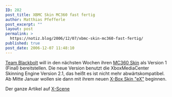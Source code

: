 ```yaml
---
ID: 282
post_title: XBMC Skin MC360 fast fertig
author: Matthias Pfefferle
post_excerpt: ""
layout: post
permalink: >
  https://notiz.blog/2006/12/07/xbmc-skin-mc360-fast-fertig/
published: true
post_date: 2006-12-07 11:48:10
---
```

<!-- wp:paragraph -->
<p><a href="http://blackbolt.x-scene.com/">Team Blackbolt</a> will in den nächsten Wochen ihren <a href="http://blackbolt.x-scene.com/?p=skins&amp;cat=mc360">MC360 Skin</a> als Version 1 (Final) bereitstellen. Die neue Version benutzt die XboxMediaCenter Skinning Engine Version 2.1, das heißt es ist nicht mehr abwärtskompatibel. Ab Mitte Januar wollen sie dann mit ihrem neuen <a href="http://blackbolt.x-scene.com/?p=skins&amp;cat=ex">X-Box Skin "eX"</a> beginnen.</p>
<!-- /wp:paragraph -->

<!-- wp:paragraph -->
<p>Der ganze Artikel auf <a href="http://www.xbox-scene.com/xbox1data/sep/EEyVuZElkFMbbjFbZn.php">X-Scene</a></p>
<!-- /wp:paragraph -->